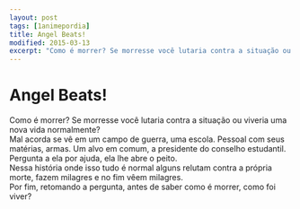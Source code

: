 ```yaml
---
layout: post
tags: [1animepordia]
title: Angel Beats!
modified: 2015-03-13
excerpt: "Como é morrer? Se morresse você lutaria contra a situação ou viveria uma nova vida normalmente?<br>Mal acorda se vê em um campo de guerra, uma escola. Pessoal com seus matérias, armas. Um alvo em comum, a presidente do conselho estudantil. Pergunta a ela por ajuda, ela lhe abre o peito.<br>Nessa história onde isso tudo é normal alguns relutam contra a própria morte, fazem milagres e no fim vêem milagres.<br>Por fim, retomando a pergunta, antes de saber como é morrer, como foi viver?"
---
```


Angel Beats!
============

Como é morrer? Se morresse você lutaria contra a situação ou viveria uma
nova vida normalmente?\
Mal acorda se vê em um campo de guerra, uma escola. Pessoal com seus
matérias, armas. Um alvo em comum, a presidente do conselho estudantil.
Pergunta a ela por ajuda, ela lhe abre o peito.\
 Nessa história onde isso tudo é normal alguns relutam contra a própria
morte, fazem milagres e no fim vêem milagres.\
 Por fim, retomando a pergunta, antes de saber como é morrer, como foi
viver?

